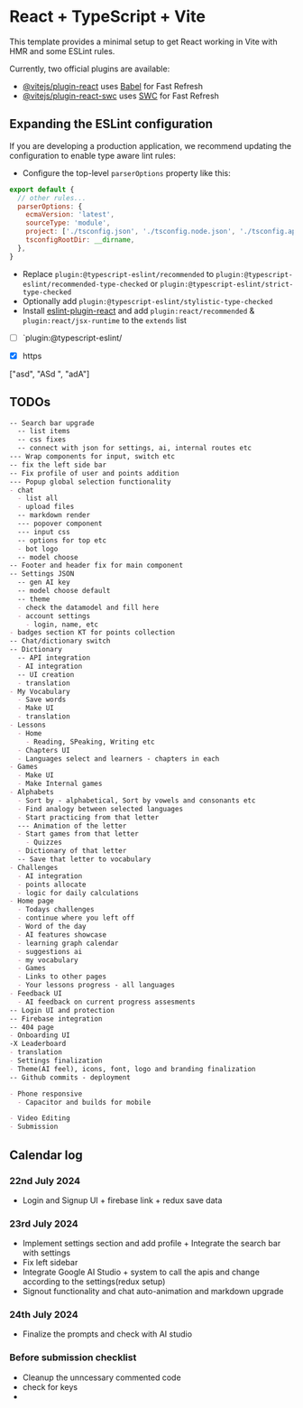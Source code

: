# React + TypeScript + Vite

This template provides a minimal setup to get React working in Vite with HMR and some ESLint rules.

Currently, two official plugins are available:

- [@vitejs/plugin-react](https://github.com/vitejs/vite-plugin-react/blob/main/packages/plugin-react/README.md) uses [Babel](https://babeljs.io/) for Fast Refresh
- [@vitejs/plugin-react-swc](https://github.com/vitejs/vite-plugin-react-swc) uses [SWC](https://swc.rs/) for Fast Refresh

## Expanding the ESLint configuration

If you are developing a production application, we recommend updating the configuration to enable type aware lint rules:

- Configure the top-level `parserOptions` property like this:

```js
export default {
  // other rules...
  parserOptions: {
    ecmaVersion: 'latest',
    sourceType: 'module',
    project: ['./tsconfig.json', './tsconfig.node.json', './tsconfig.app.json'],
    tsconfigRootDir: __dirname,
  },
}
```

- Replace `plugin:@typescript-eslint/recommended` to `plugin:@typescript-eslint/recommended-type-checked` or `plugin:@typescript-eslint/strict-type-checked`
- Optionally add `plugin:@typescript-eslint/stylistic-type-checked`
- Install [eslint-plugin-react](https://github.com/jsx-eslint/eslint-plugin-react) and add `plugin:react/recommended` & `plugin:react/jsx-runtime` to the `extends` list

- [ ] `plugin:@typescript-eslint/
- [x] https



["asd", "ASd ", "adA"]

## TODOs
```md
-- Search bar upgrade
  -- list items
  -- css fixes
  -- connect with json for settings, ai, internal routes etc
--- Wrap components for input, switch etc
-- fix the left side bar
-- Fix profile of user and points addition
--- Popup global selection functionality
- chat
  - list all
  - upload files
  -- markdown render
  --- popover component
  --- input css
  -- options for top etc
  - bot logo
  -- model choose
-- Footer and header fix for main component
-- Settings JSON
  -- gen AI key
  -- model choose default
  -- theme 
  - check the datamodel and fill here
  - account settings
    - login, name, etc
- badges section KT for points collection
-- Chat/dictionary switch
-- Dictionary
  -- API integration
  - AI integration
  -- UI creation
  - translation
- My Vocabulary
  - Save words
  - Make UI
  - translation
- Lessons
  - Home
    - Reading, SPeaking, Writing etc
  - Chapters UI
  - Languages select and learners - chapters in each
- Games 
  - Make UI 
  - Make Internal games
- Alphabets
  - Sort by - alphabetical, Sort by vowels and consonants etc
  - Find analogy between selected languages
  - Start practicing from that letter
  --- Animation of the letter
  - Start games from that letter
    - Quizzes
  - Dictionary of that letter
  -- Save that letter to vocabulary
- Challenges
  - AI integration
  - points allocate
  - logic for daily calculations
- Home page
  - Todays challenges
  - continue where you left off
  - Word of the day
  - AI features showcase
  - learning graph calendar
  - suggestions ai
  - my vocabulary
  - Games
  - Links to other pages
  - Your lessons progress - all languages
- Feedback UI
  - AI feedback on current progress assesments
-- Login UI and protection
-- Firebase integration
-- 404 page
- Onboarding UI
-X Leaderboard
- translation
- Settings finalization
- Theme(AI feel), icons, font, logo and branding finalization
-- Github commits - deployment

- Phone responsive
  - Capacitor and builds for mobile

- Video Editing
- Submission
```


## Calendar log

### 22nd July 2024

- Login and Signup UI + firebase link + redux save data

### 23rd July 2024

- Implement settings section and add profile + Integrate the search bar with settings
- Fix left sidebar
- Integrate Google AI Studio + system to call the apis and change 
according to the settings(redux setup)
- Signout functionality and chat auto-animation and markdown upgrade

### 24th July 2024

- Finalize the prompts and check with AI studio

### Before submission checklist

- Cleanup the unncessary commented code
- check for keys
- 